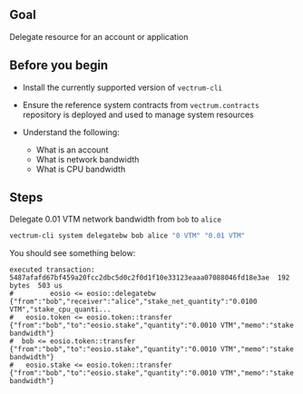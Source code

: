 ## Goal

Delegate resource for an account or application

## Before you begin

* Install the currently supported version of `vectrum-cli`

* Ensure the reference system contracts from `vectrum.contracts` repository is deployed and used to manage system resources

* Understand the following:
  * What is an account
  * What is network bandwidth
  * What is CPU bandwidth



## Steps

Delegate 0.01 VTM network bandwidth from `bob` to `alice`

```sh
vectrum-cli system delegatebw bob alice "0 VTM" "0.01 VTM"
```

You should see something below:

```console
executed transaction: 5487afafd67bf459a20fcc2dbc5d0c2f0d1f10e33123eaaa07088046fd18e3ae  192 bytes  503 us
#         eosio <= eosio::delegatebw            {"from":"bob","receiver":"alice","stake_net_quantity":"0.0100 VTM","stake_cpu_quanti...
#   eosio.token <= eosio.token::transfer        {"from":"bob","to":"eosio.stake","quantity":"0.0010 VTM","memo":"stake bandwidth"}
#  bob <= eosio.token::transfer        {"from":"bob","to":"eosio.stake","quantity":"0.0010 VTM","memo":"stake bandwidth"}
#   eosio.stake <= eosio.token::transfer        {"from":"bob","to":"eosio.stake","quantity":"0.0010 VTM","memo":"stake bandwidth"}
```

